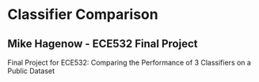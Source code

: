 # Classifier Comparison
## Mike Hagenow - ECE532 Final Project
Final Project for ECE532: Comparing the Performance of 3 Classifiers on a Public Dataset
